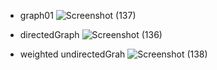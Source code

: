 - graph01
![Screenshot (137)](https://github.com/user-attachments/assets/1ff832a8-2346-456b-96f4-474ba58b0570)

- directedGraph
![Screenshot (136)](https://github.com/user-attachments/assets/088bf0f6-4b3f-4d65-88db-eeb902e05780)

- weighted undirectedGrah
![Screenshot (138)](https://github.com/user-attachments/assets/30d02b1d-ea2d-4010-884f-dd9c79883112)
